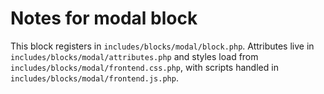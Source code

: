 # Notes for modal block

This block registers in `includes/blocks/modal/block.php`. Attributes live in `includes/blocks/modal/attributes.php` and styles load from `includes/blocks/modal/frontend.css.php`, with scripts handled in `includes/blocks/modal/frontend.js.php`.
